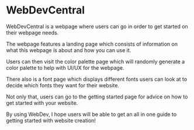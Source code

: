# WebDevCentral
WebDevCentral is a webpage where users can go in order to get started on their webpage needs.

The webpage features a landing page which consists of information on what this webpage is about and how you can use it.

Users can then visit the color palette page which will randomly generate a color palette to help with UI/UX for the webpage.

There also is a font page which displays different fonts users can look at to decide which fonts they want for their website.

Not only that, users can go to the getting started page for advice on how to get started with your website.

By using WebDev, I hope users will be able to get an all in one guide to getting started with website creation!
